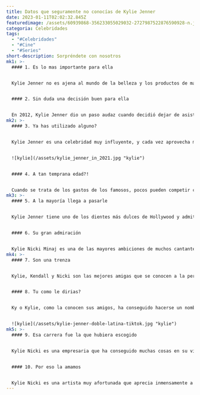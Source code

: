 ```yaml
---
title: Datos que seguramente no conocías de Kylie Jenner
date: 2023-01-11T02:02:32.845Z
featuredimage: /assets/60939868-356233055029032-2727987522876590928-n.jpg
categoria: Celebridades
tags:
  - "#Celebridades"
  - "#Cine"
  - "#Series"
short-description: Sorpréndete con nosotros
mk1: >-
  #### 1﻿. Es lo mas importante para ella


  Kylie Jenner no es ajena al mundo de la belleza y los productos de maquillaje de alta gama, así que no es de extrañar que domine los secretos para lucir siempre impecable. Pero hay un producto en particular que Kylie no puede salir de casa sin aplicarse: ¡el protector solar! En una entrevista, Kylie reveló que su consejo para el cuidado de la piel es empezar con un buen protector solar, aunque no piense llevar maquillaje. Aunque mantenerse alejada del sol es la mejor forma de proteger la piel de las arrugas y otros signos de envejecimiento, la protección solar también ayuda a prevenir las quemaduras solares. ¿Lo ves? Ni siquiera una reina de la belleza como Kylie está exenta del paso diario esencial de aplicarse protección solar


  #### 2﻿. Sin duda una decisión buen para ella 


  En 2012, Kylie Jenner dio un paso audaz cuando decidió dejar de asistir a la escuela y, en lugar de centrarse en sus estudios, centrarse en su incipiente carrera. Aunque algunos pensaron que sería el final de su carrera académica, ocurrió todo lo contrario. Con la ayuda de tutores privados y cursos en línea, Jenner pudo adaptarse a su ajetreada carga de trabajo y seguir al día en sus estudios. Fue una decisión difícil, pero muy acertada, que le permitió sacar el máximo partido de ambos mundos y abrirse camino en la industria del entretenimiento.
mk2: >-
  #### 3﻿. Ya has utilizado alguno?


  Kylie Jenner es una celebridad muy influyente, y cada vez aprovecha más su fama para hacer negocios lucrativos. Además de su popularísima línea de maquillaje, Kylie Cosmetics, Kylie también tiene una impresionante línea de extensiones de pelo. Con precios que oscilan entre 250 y 500 dólares por paquete de extensiones, se trata de una aventura realmente atrevida en el mundo de la alta costura. Recientemente ha lanzado cuatro nuevos tonos de extensiones de pelo y su inmensa popularidad demuestra que los consumidores valoran los artículos de lujo tanto como los productos más asequibles. Está claro que Kylie se ha convertido en algo más que el rostro de una marca de cosméticos; ¡su perspicacia para los negocios también es innegable!


  ![kylie](/assets/kylie_jenner_in_2021.jpg "kylie")


  #### 4﻿. A tan temprana edad?!


  Cuando se trata de los gastos de los famosos, pocos pueden competir con Kylie Jenner. La magnate del maquillaje se gastó la impresionante cantidad de 2 millones de dólares en una mansión a la tierna edad de 20 años. Aunque para ella esto no es más que una gota de agua en el mar si lo comparamos con su patrimonio neto, se ha asegurado de que su dinero valga la pena llenando su casa de impresionantes comodidades, como una cocina exterior y un pozo de fuego, una habitación del pánico e incluso una cancha de baloncesto. En el interior, tampoco se han escatimado gastos; toques de lujo como un gimnasio interior, una zona de tratamientos de spa y una lujosa cocina son sólo algunos de los lujos de los que disfruta en su casa. No es de extrañar que la gente que visita su mansión no pueda evitar hacer comentarios sobre su grandeza
mk3: >-
  #### 5﻿. A la mayoría llega a pasarle 


  Kylie Jenner tiene uno de los dientes más dulces de Hollywood y admite que su postre favorito es cualquier cosa de chocolate. Sin embargo, la estrella reveló recientemente que hay algo en los pasteles de chocolate que no soporta: la textura. Afirma que su aversión a este dulce es un fenómeno muy extraño, dado lo mucho que le gusta cualquier otro tipo de tentempié o postre con sabor a chocolate. De hecho, Kylie afirma que no se trata de una cuestión de sabor, sino simplemente de textura, así que por muy delicioso que sea el pastel, ¡no consigue que le guste!


  #### 6﻿. Su gran admiración 


  Kylie Nicki Minaj es una de las mayores ambiciones de muchos cantantes, raperos y artistas. Ha arrasado en la radio y en la industria musical. Sus rimas pegadizas, su fanfarronería única y su colorido estilo inspiran a muchos a emular su éxito. Como poderosa artista femenina, anima a sus colegas a aspirar a mayores logros. Es adorada en todo el mundo por su asombroso flujo lírico y su capacidad para romper fronteras. Verdaderamente una luz brillante dentro de la industria del entretenimiento, no nos sorprende que a Kylie le gustara ser como Nicki Minaj aunque sólo fuera por un día. Sería fascinante asumir un personaje tan icónico como el que la Sra. Minaj lleva al hombro como encarnación de la verdadera fuerza y esperanza en la música.
mk4: >-
  #### 7﻿. Son una trenza 


  Kylie, Kendall y Nicki son las mejores amigas que se conocen a la perfección. No sólo comparten un talento común, sino también un fuerte vínculo emocional que se ha forjado a lo largo de años de total confianza y comprensión. A menudo se ve al trío junto, riendo y pasándoselo bien mientras comparten secretos que sólo las mejores amigas entenderían. El reconocimiento público de Kylie como estrella no disminuye en absoluto su estrecha conexión, ya que se proporcionan un pilar inquebrantable de apoyo mutuo mientras alimentan su vínculo único tomando un café o un brunch.


  #### 8﻿. Tu como le dirias?


  Ky o Kylie, como la conocen sus amigos, ha conseguido hacerse un nombre en la comunidad del maquillaje gracias a su estilo único y su magnífico aspecto. Pero lo que es aún más sorprendente es que, a pesar de sus considerables logros en la industria, Ky nunca ha puesto un pie en una tienda ni ha comprado maquillaje de ningún tipo. Confesó este divertido hecho a un periodista durante una entrevista, lo que dejó atónitos a muchos de sus seguidores. Ky ha creado un imperio únicamente a través de recomendaciones fiables de maquilladores, ya que son ellos quienes compran productos de belleza en su nombre. Así que la próxima vez que vayas a Sephora, recuerda quién está detrás de esas cejas perfectamente trabajadas: ¡todo empezó con Ky!


  ![kylie](/assets/kylie-jenner-doble-latina-tiktok.jpg "kylie")
mk5: >-
  #### 9﻿. Esa carrera fue la que hubiera escogido 


  Kylie Nicki es una empresaria que ha conseguido muchas cosas en su vida. Su ambición y empuje la llevaron al éxito en el mundo de los negocios, pero si hubiera ido a la universidad, Kylie se habría licenciado en Administración de Empresas. Cree que este tipo de educación la habría dotado de los conocimientos necesarios para tener éxito en sus proyectos empresariales. Con una licenciatura en Administración de Empresas, Kylie sabe que puede aprender a crear estrategias y a ser más eficaz con sus prácticas laborales. Además, estudiar este campo también le permitiría crear redes y desarrollar relaciones dentro de la comunidad empresarial, lo que potencialmente podría abrir mayores oportunidades de crecimiento para sus negocios.


  #### 1﻿0. Por eso la amamos 


  Kylie Nicki es una artista muy afortunada que aprecia inmensamente a sus fans. Nunca deja de mostrar su afecto por ellos y reconoce los innumerables regalos que le han hecho de todo el mundo. Cada funda de teléfono que se pone, cada obra de arte que exhibe en su casa, todo procede de la generosidad sincera de sus devotos admiradores. A sus fans, Kylie Nicki no puede agradecérselo lo suficiente y les da su amor eterno a cambio.
---
```


